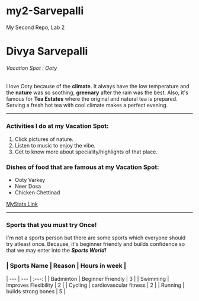 # my2-Sarvepalli
My Second Repo, Lab 2
# Divya Sarvepalli
###### Vacation Spot : Ooty
I love Ooty because of the **climate**. It always have the low temperature and the **nature** was so soothing, **greenary** after the rain was the best. Also, it's famous for **Tea Estates** where the original and natural tea is prepared. Serving a fresh hot tea with cool climate makes a perfect evening.

---

### Activities I do at my Vacation Spot:
1. Click pictures of nature.
2. Listen to music to enjoy the vibe.
3. Get to know more about speciality/highlights of that place.

### Dishes of food that are famous at my Vacation Spot:
* Ooty Varkey
* Neer Dosa
* Chicken Chettinad


[MyStats Link](MyStats.md)

---

### Sports that you must try Once!
I'm not a sports person but there are some sports which everyone should try atleast once. Because, it's beginner friendly and builds confidence so that we may enter into the ***Sports World!***

### | Sports Name | Reason | Hours in week |
| --- | --- | :---: |
| Badminton | Beginner Friendly | 3 |
| Swimming | Improves Flexibility  | 2 |
| Cycling | cardiovascular fitness  | 2 |
| Running | builds strong bones | 5 |
